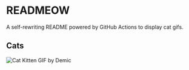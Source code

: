 # READMEOW

A self-rewriting README powered by GitHub Actions to display cat gifs.

## Cats

![Cat Kitten GIF by Demic](https://media2.giphy.com/media/3oriO0OEd9QIDdllqo/200.gif?cid=9acd02da54ugp41pk2mbgzucer9lv0of3ke5zs0nv1gb4ayr&ep=v1_gifs_search&rid=200.gif&ct=g)
